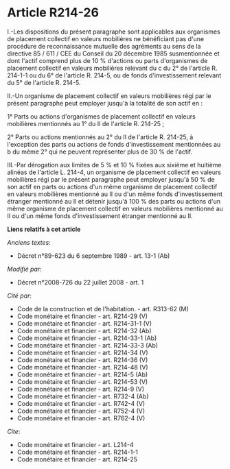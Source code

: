 # Article R214-26

I.-Les dispositions du présent paragraphe sont applicables aux organismes de placement collectif en valeurs mobilières ne
bénéficiant pas d'une procédure de reconnaissance mutuelle des agréments au sens de la directive 85 / 611 / CEE du Conseil du
20 décembre 1985 susmentionnée et dont l'actif comprend plus de 10 % d'actions ou parts d'organismes de placement collectif
en valeurs mobilières relevant du c du 2° de l'article R. 214-1-1 ou du 6° de l'article R. 214-5, ou de fonds
d'investissement relevant du 5° de l'article R. 214-5. 

II.-Un organisme de placement collectif en valeurs mobilières régi par le présent paragraphe peut employer jusqu'à la
totalité de son actif en : 

1° Parts ou actions d'organismes de placement collectif en valeurs mobilières mentionnés au 1° du II de l'article R.
214-25 ; 

2° Parts ou actions mentionnés au 2° du II de l'article R. 214-25, à l'exception des parts ou actions de fonds
d'investissement mentionnées au b du même 2° qui ne peuvent représenter plus de 30 % de l'actif. 

III.-Par dérogation aux limites de 5 % et 10 % fixées aux sixième et huitième alinéas de l'article L. 214-4, un organisme de
placement collectif en valeurs mobilières régi par le présent paragraphe peut employer jusqu'à 50 % de son actif en parts ou
actions d'un même organisme de placement collectif en valeurs mobilières mentionné au II ou d'un même fonds d'investissement
étranger mentionné au II et détenir jusqu'à 100 % des parts ou actions d'un même organisme de placement collectif en valeurs
mobilières mentionné au II ou d'un même fonds d'investissement étranger mentionné au II.

**Liens relatifs à cet article**

_Anciens textes_:

  - Décret n°89-623 du 6 septembre 1989 - art. 13-1 (Ab)

_Modifié par_:

  - Décret n°2008-726 du 22 juillet 2008 - art. 1

_Cité par_:

  - Code de la construction et de l'habitation. - art. R313-62 (M)
  - Code monétaire et financier - art. R214-29 (V)
  - Code monétaire et financier - art. R214-31-1 (V)
  - Code monétaire et financier - art. R214-32 (Ab)
  - Code monétaire et financier - art. R214-33-1 (Ab)
  - Code monétaire et financier - art. R214-33-3 (Ab)
  - Code monétaire et financier - art. R214-34 (V)
  - Code monétaire et financier - art. R214-36 (V)
  - Code monétaire et financier - art. R214-48 (V)
  - Code monétaire et financier - art. R214-5 (Ab)
  - Code monétaire et financier - art. R214-53 (V)
  - Code monétaire et financier - art. R214-9 (V)
  - Code monétaire et financier - art. R732-4 (Ab)
  - Code monétaire et financier - art. R742-4 (V)
  - Code monétaire et financier - art. R752-4 (V)
  - Code monétaire et financier - art. R762-4 (V)

_Cite_:

  - Code monétaire et financier - art. L214-4
  - Code monétaire et financier - art. R214-1-1
  - Code monétaire et financier - art. R214-25
